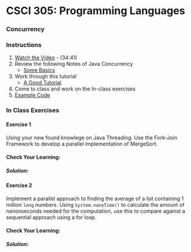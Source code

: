 # CSCI 305: Programming Languages

### Concurrency

### Instructions
1. [Watch the Video](https://youtu.be/crx36iT9wVg) - (34:41)
2. Review the following Notes of Java Concurrency
    - [Some Basics](https://courses.cs.ut.ee/MTAT.08.022/2016_spring/uploads/Main/notes.pdf)
3. Work through this tutorial
    - [A Good Tutorial](http://www.vogella.com/tutorials/JavaConcurrency/article.html)
4. Come to class and work on the In-class exercises
5. [Example Code](https://github.com/CSCI305/csci305-java-examples/tree/master/src/main/java/concurrent)

### In Class Exercises

#### Exercise 1
Using your new found knowlege on Java Threading. Use the Fork-Join Framework to develop a parallel implementation of MergeSort.

#### Check Your Learning:

##### Solution:
<!--
```java
package sort;

import java.math.BigDecimal;
import java.util.ArrayList;
import java.util.List;
import java.util.Random;
import java.util.concurrent.ForkJoinPool;
import java.util.concurrent.RecursiveTask;

public class MergeSortTask extends RecursiveTask<List<Integer>> {

    public static void main(String args[]) {
        Random rand = new Random();
        List<Integer> list = new ArrayList<>();
        for (int i = 0; i < 10000; i++) {
            list.add(rand.nextInt(100));
        }

        ForkJoinPool pool = new ForkJoinPool(8);
        MergeSortTask task = new MergeSortTask(list);
        BigDecimal start;
        BigDecimal end;
        start = new BigDecimal(System.nanoTime());
        list = pool.invoke(task);
        end = new BigDecimal(System.nanoTime());
        System.out.println("FJ  Time Required: " + (end.subtract(start)));

        list = new ArrayList<>();
        for (int i = 0; i < 100000; i++) {
            list.add(rand.nextInt(10000));
        }

        start = new BigDecimal(System.nanoTime());
        list = new MergeSortTask(list).recursiveMergeSort(list);
        end = new BigDecimal(System.nanoTime());
        System.out.println("Rec Time Required: " + (end.subtract(start)));

    }

    List<Integer> list;

    public MergeSortTask(List<Integer> list) {
        this.list = list;
    }

    @Override
    protected List<Integer> compute() {
        if (list.size() > 2) {
            MergeSortTask task1 = new MergeSortTask(list.subList(0, list.size() / 2));
            MergeSortTask task2 = new MergeSortTask(list.subList(list.size() / 2, list.size()));

            task1.fork();
            task2.fork();

            List<Integer> list1 = task1.join();
            List<Integer> list2 = task2.join();

            merge(list1, list2, list);
            return list;
        } else if (list.size() == 2) {
            swap(list);

            return list;
        } else {
            return list;
        }
    }

    public List<Integer> recursiveMergeSort(List<Integer> list) {
        if (list.size() < 2)
            return list;
        if (list.size() == 2) {
            swap(list);

            return list;
        } else {
            List<Integer> list1 = recursiveMergeSort(list.subList(0, list.size() / 2));
            List<Integer> list2 = recursiveMergeSort(list.subList(list.size() / 2, list.size()));

            merge(list1, list2, list);
            return list;
        }
    }

    private void swap(List<Integer> list) {
        int first = list.get(0);
        int second = list.get(1);

        if (first > second) {
            list.set(0, second);
            list.set(1, first);
        }
    }

    private void merge(List<Integer> list1, List<Integer> list2, List<Integer> list) {
        for (int i = 0, j = 0, k = 0; i < list.size(); i++) {
            if (j >= list1.size()) {
                list.set(i, list2.get(k));
                k += 1;
            } else if (k >= list2.size() || list1.get(j) < list2.get(k)) {
                list.set(i, list1.get(j));
                j += 1;
            } else {
                list.set(i, list2.get(k));
                k += 1;
            }
        }
    }
}
```
-->
#### Exercise 2
Implement a parallel approach to finding the average of a list containing 1 million `long` numbers. Using `System.nanoTime()` to calculate the amount of nanonseconds needed for the computation, use this to compare against a sequential approach using a for loop.

#### Check Your Learning:

##### Solution:
<!--
`SumTask.java`
```java
package average;

import java.util.List;
import java.util.concurrent.RecursiveTask;

public class SumTask extends RecursiveTask<Long> {

    private List<Long> array;
    private static final int THRESHOLD = 2500;

    public SumTask(List<Long> array) {
        this.array = array;
    }

    @Override
    protected Long compute() {
        if (array.size() < THRESHOLD) {
            long sum = 0;
            for (long i : array) {
                sum += i;
            }

            return sum;
        }
        else {
            SumTask task1 = new SumTask(array.subList(0, array.size() / 2));
            SumTask task2 = new SumTask(array.subList(array.size() / 2, array.size()));

            task1.fork();
            task2.fork();

            long val1 = task1.join();
            long val2 = task2.join();

            long sum = val1 + val2;

            return sum;
        }
    }
}
```

`AverageCalc.java`
```java
package average;

import java.util.ArrayList;
import java.util.List;
import java.util.Random;
import java.util.concurrent.ForkJoinPool;

public class AverageCalc {

    public static void main(String args[]) {
        List<Long> list = new ArrayList<>();
        Random rand = new Random();
        for (int i = 0; i < 10000000; i++) {
            list.add((long)rand.nextInt(500));
        }

        long start = System.nanoTime();
        ForkJoinPool pool = new ForkJoinPool(50);
        Long sum = pool.invoke(new SumTask(list));
        double avg = (double) sum / 10000000;
        System.out.println("Average: " + avg);
        long end = System.nanoTime();
        System.out.println("Time: " + (end - start));

        start = System.nanoTime();
        sum = 0L;
        for (long l : list)
            sum += l;
        avg = (double) sum / 10000000;
        System.out.println("Average: " + avg);
        end = System.nanoTime();
        System.out.println("Time: " + (end - start));


    }
}
```
-->
